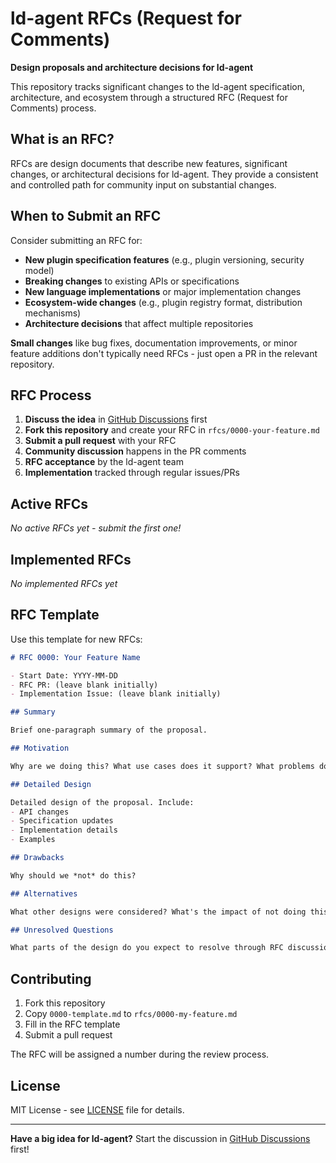 # ld-agent RFCs (Request for Comments)

**Design proposals and architecture decisions for ld-agent**

This repository tracks significant changes to the ld-agent specification, architecture, and ecosystem through a structured RFC (Request for Comments) process.

## What is an RFC?

RFCs are design documents that describe new features, significant changes, or architectural decisions for ld-agent. They provide a consistent and controlled path for community input on substantial changes.

## When to Submit an RFC

Consider submitting an RFC for:

- **New plugin specification features** (e.g., plugin versioning, security model)
- **Breaking changes** to existing APIs or specifications
- **New language implementations** or major implementation changes
- **Ecosystem-wide changes** (e.g., plugin registry format, distribution mechanisms)
- **Architecture decisions** that affect multiple repositories

**Small changes** like bug fixes, documentation improvements, or minor feature additions don't typically need RFCs - just open a PR in the relevant repository.

## RFC Process

1. **Discuss the idea** in [GitHub Discussions](https://github.com/your-org/ld-agent-spec/discussions) first
2. **Fork this repository** and create your RFC in `rfcs/0000-your-feature.md`
3. **Submit a pull request** with your RFC
4. **Community discussion** happens in the PR comments
5. **RFC acceptance** by the ld-agent team
6. **Implementation** tracked through regular issues/PRs

## Active RFCs

*No active RFCs yet - submit the first one!*

## Implemented RFCs

*No implemented RFCs yet*

## RFC Template

Use this template for new RFCs:

```markdown
# RFC 0000: Your Feature Name

- Start Date: YYYY-MM-DD
- RFC PR: (leave blank initially)
- Implementation Issue: (leave blank initially)

## Summary

Brief one-paragraph summary of the proposal.

## Motivation

Why are we doing this? What use cases does it support? What problems does it solve?

## Detailed Design

Detailed design of the proposal. Include:
- API changes
- Specification updates  
- Implementation details
- Examples

## Drawbacks

Why should we *not* do this? 

## Alternatives

What other designs were considered? What's the impact of not doing this?

## Unresolved Questions

What parts of the design do you expect to resolve through RFC discussion?
```

## Contributing

1. Fork this repository
2. Copy `0000-template.md` to `rfcs/0000-my-feature.md`
3. Fill in the RFC template
4. Submit a pull request

The RFC will be assigned a number during the review process.

## License

MIT License - see [LICENSE](LICENSE) file for details.

---

**Have a big idea for ld-agent?** Start the discussion in [GitHub Discussions](https://github.com/your-org/ld-agent-spec/discussions) first! 